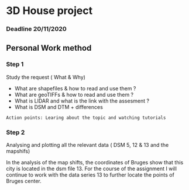 # 3D House project 
### Deadline 20/11/2020


## Personal Work method

### Step 1

  Study the request ( What & Why)
   - What are shapefiles & how to read and use them ?
   - What are geoTIFFs & how to read and use them ?
   - What is LIDAR and what is the link with the assesment ?
   - What is DSM and DTM + differences

	Action points: Learing about the topic and watching tutorials

### Step 2 
 Analysing and plotting all the relevant data ( DSM 5, 12 & 13 and the mapshifs)

In  the analysis of the map shifts, the coordinates of Bruges show that this city is located in the
 dsm file 13. For the course of the assignment I will continue to work with the data series 13 to further locate the points of Bruges center.